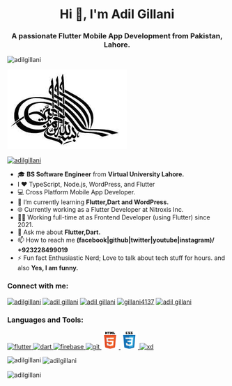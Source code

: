 <h1 align="center">Hi 👋, I'm Adil Gillani</h1>
<h3 align="center">A passionate Flutter Mobile App Development from Pakistan, Lahore.</h3>

<p align="left"> <img src="https://komarev.com/ghpvc/?username=adilgillani&label=Profile%20views&color=0e75b6&style=flat" alt="adilgillani" /> </p>
<img src="bismillah.jpg" alt="Bismillah">
<p align="left"> <a href="https://twitter.com/adilgillani" target="blank"><img src="https://img.shields.io/twitter/follow/adilgillani?logo=twitter&style=for-the-badge" alt="adilgillani" /></a> </p>

- 🎓 **BS Software Engineer** from **Virtual University Lahore.**
- I ❤️ TypeScript, Node.js, WordPress, and Flutter
- 💻 Cross Platform Mobile App Developer.
- 🌱 I’m currently learning **Flutter,Dart and WordPress.**
- 🌐 Currently working as a Flutter Developer at Nitroxis Inc.
- 👨‍💻 Working full-time at as Frontend Developer (using Flutter) since 2021.
- 💬 Ask me about **Flutter,Dart.**
- 📫 How to reach me **(facebook|github|twitter|youtube|instagram)/ +923228499019**
- ⚡ Fun fact Enthusiastic Nerd; Love to talk about tech stuff for hours. and also **Yes, I am funny.**

<h3 align="left">Connect with me:</h3>
<p align="left">
<a href="https://twitter.com/adilgillani" target="blank"><img align="center" src="https://raw.githubusercontent.com/rahuldkjain/github-profile-readme-generator/master/src/images/icons/Social/twitter.svg" alt="adilgillani" height="30" width="40" /></a>
<a href="https://linkedin.com/in/adil gillani" target="blank"><img align="center" src="https://raw.githubusercontent.com/rahuldkjain/github-profile-readme-generator/master/src/images/icons/Social/linked-in-alt.svg" alt="adil gillani" height="30" width="40" /></a>
<a href="https://fb.com/adil gillani" target="blank"><img align="center" src="https://raw.githubusercontent.com/rahuldkjain/github-profile-readme-generator/master/src/images/icons/Social/facebook.svg" alt="adil gillani" height="30" width="40" /></a>
<a href="https://instagram.com/gillani4137" target="blank"><img align="center" src="https://raw.githubusercontent.com/rahuldkjain/github-profile-readme-generator/master/src/images/icons/Social/instagram.svg" alt="gillani4137" height="30" width="40" /></a>
<a href="https://www.youtube.com/c/adil gillani" target="blank"><img align="center" src="https://raw.githubusercontent.com/rahuldkjain/github-profile-readme-generator/master/src/images/icons/Social/youtube.svg" alt="adil gillani" height="30" width="40" /></a>
</p>

<h3 align="left">Languages and Tools:</h3>
<p align="left"><a href="https://flutter.dev" target="_blank" rel="noreferrer"> <img src="https://www.vectorlogo.zone/logos/flutterio/flutterio-icon.svg" alt="flutter" width="40" height="40"/> </a>  <a href="https://dart.dev" target="_blank" rel="noreferrer"> <img src="https://www.vectorlogo.zone/logos/dartlang/dartlang-icon.svg" alt="dart" width="40" height="40"/> </a> <a href="https://firebase.google.com/" target="_blank" rel="noreferrer"> <img src="https://www.vectorlogo.zone/logos/firebase/firebase-icon.svg" alt="firebase" width="40" height="40"/> </a>  <a href="https://git-scm.com/" target="_blank" rel="noreferrer"> <img src="https://www.vectorlogo.zone/logos/git-scm/git-scm-icon.svg" alt="git" width="40" height="40"/> </a> <a href="https://www.w3.org/html/" target="_blank" rel="noreferrer"> <img src="https://raw.githubusercontent.com/devicons/devicon/master/icons/html5/html5-original-wordmark.svg" alt="html5" width="40" height="40"/> </a><a href="https://www.w3schools.com/css/" target="_blank" rel="noreferrer"> <img src="https://raw.githubusercontent.com/devicons/devicon/master/icons/css3/css3-original-wordmark.svg" alt="css3" width="40" height="40"/> </a> <a href="https://www.adobe.com/products/xd.html" target="_blank" rel="noreferrer"> <img src="https://cdn.worldvectorlogo.com/logos/adobe-xd.svg" alt="xd" width="40" height="40"/> </a> </p>

<p><img align="left" src="https://github-readme-stats.vercel.app/api/top-langs?username=adilgillani&show_icons=true&locale=en&layout=compact" alt="adilgillani" /></p>

<p>&nbsp;<img align="center" src="https://github-readme-stats.vercel.app/api?username=adilgillani&show_icons=true&locale=en" alt="adilgillani" /></p>

<p><img align="center" src="https://github-readme-streak-stats.herokuapp.com/?user=adilgillani&" alt="adilgillani" /></p>
